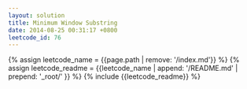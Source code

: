 ```yaml
---
layout: solution
title: Minimum Window Substring
date: 2014-08-25 00:31:17 +0800
leetcode_id: 76
---
```

{% assign leetcode_name = {{page.path | remove: '/index.md'}}  %}
{% assign leetcode_readme = {{leetcode_name | append: '/README.md' | prepend: '_root/' }}  %}
{% include {{leetcode_readme}} %}
